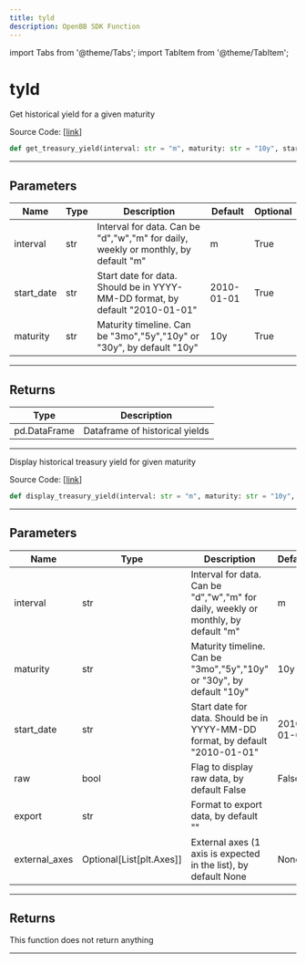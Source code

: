 ```yaml
---
title: tyld
description: OpenBB SDK Function
---
```


import Tabs from '@theme/Tabs';
import TabItem from '@theme/TabItem';

# tyld

<Tabs>
<TabItem value="model" label="Model" default>

Get historical yield for a given maturity

Source Code: [[link](https://github.com/OpenBB-finance/OpenBBTerminal/tree/main/openbb_terminal/economy/alphavantage_model.py#L230)]

```python
def get_treasury_yield(interval: str = "m", maturity: str = "10y", start_date: str = "2010-01-01") -> pd.DataFrame
```

---

## Parameters

| Name | Type | Description | Default | Optional |
| ---- | ---- | ----------- | ------- | -------- |
| interval | str | Interval for data.  Can be "d","w","m" for daily, weekly or monthly, by default "m" | m | True |
| start_date | str | Start date for data.  Should be in YYYY-MM-DD format, by default "2010-01-01" | 2010-01-01 | True |
| maturity | str | Maturity timeline.  Can be "3mo","5y","10y" or "30y", by default "10y" | 10y | True |


---

## Returns

| Type | Description |
| ---- | ----------- |
| pd.DataFrame | Dataframe of historical yields |
---



</TabItem>
<TabItem value="view" label="View">

Display historical treasury yield for given maturity

Source Code: [[link](https://github.com/OpenBB-finance/OpenBBTerminal/tree/main/openbb_terminal/economy/alphavantage_view.py#L315)]

```python
def display_treasury_yield(interval: str = "m", maturity: str = "10y", start_date: str = "2010-01-01", raw: bool = False, export: str = "", external_axes: Optional[List[matplotlib.axes._axes.Axes]] = None) -> None
```

---

## Parameters

| Name | Type | Description | Default | Optional |
| ---- | ---- | ----------- | ------- | -------- |
| interval | str | Interval for data.  Can be "d","w","m" for daily, weekly or monthly, by default "m" | m | True |
| maturity | str | Maturity timeline.  Can be "3mo","5y","10y" or "30y", by default "10y" | 10y | True |
| start_date | str | Start date for data.  Should be in YYYY-MM-DD format, by default "2010-01-01" | 2010-01-01 | True |
| raw | bool | Flag to display raw data, by default False | False | True |
| export | str | Format to export data, by default "" |  | True |
| external_axes | Optional[List[plt.Axes]] | External axes (1 axis is expected in the list), by default None | None | True |


---

## Returns

This function does not return anything

---



</TabItem>
</Tabs>